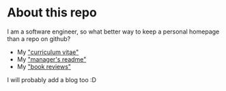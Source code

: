 # About this repo

I am a software engineer, so what better way to keep a personal homepage than a repo on github?

- My ["curriculum vitae"](curriculum_vitae.md)
- My ["manager's readme"](manager_readme.md)
- My ["book reviews"](book_reviews.md)

I will probably add a blog too :D
